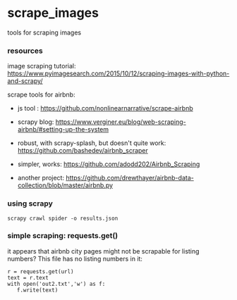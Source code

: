 # scrape_images
tools for scraping images

### resources

image scraping tutorial:
https://www.pyimagesearch.com/2015/10/12/scraping-images-with-python-and-scrapy/

scrape tools for airbnb:

 - js tool : https://github.com/nonlinearnarrative/scrape-airbnb

 - scrapy blog: https://www.verginer.eu/blog/web-scraping-airbnb/#setting-up-the-system

 - robust, with scrapy-splash, but doesn't quite work: https://github.com/bashedev/airbnb_scraper

 - simpler, works: https://github.com/adodd202/Airbnb_Scraping

 - another project: https://github.com/drewthayer/airbnb-data-collection/blob/master/airbnb.py

 ### using scrapy

 ~~~
 scrapy crawl spider -o results.json
 ~~~

### simple scraping: requests.get()

 it appears that airbnb city pages might not be  scrapable for listing numbers? This file has no listing numbers in it:

 ~~~
r = requests.get(url)
text = r.text
with open('out2.txt','w') as f:
    f.write(text)
 ~~~
